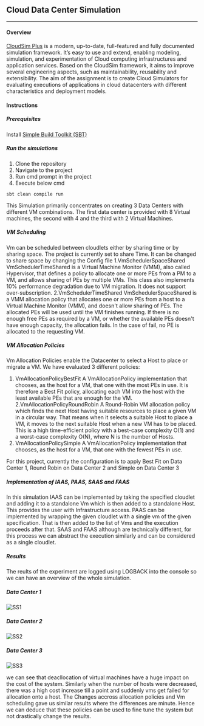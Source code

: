 ##  Cloud Data Center Simulation

---
#### Overview
[CloudSim Plus](https://cloudsimplus.org/) is a modern, up-to-date, full-featured and fully documented simulation framework. It’s easy to use and extend, enabling modeling, simulation, and experimentation of Cloud computing infrastructures and application services. Based on the CloudSim framework, it aims to improve several engineering aspects, such as maintainability, reusability and extensibility. The aim of the assignment is to create Cloud Simulators for evaluating executions of applications in cloud datacenters with different characteristics and deployment models.

#### Instructions
##### Prerequisites
Install [Simple Build Toolkit (SBT)](https://www.scala-sbt.org/1.x/docs/index.html)
##### Run the simulations
1. Clone the repository
2. Navigate to the project
3. Run cmd prompt in the project
4. Execute below cmd
```
sbt clean compile run
```

This Simulation primarily concentrates on creating 3 Data Centers with different VM combinations. The first data center is provided with 8 Virtual machines, the second with 4 and the third with 2 Virtual Machines. 


##### VM Scheduling
Vm can be scheduled between cloudlets either by sharing time or by sharing space. The project is currently set to share Time. It can be changed to share space by changing the Config file
1.VmSchedulerSpaceShared
VmSchedulerTimeShared is a Virtual Machine Monitor (VMM), also called Hypervisor, that defines a policy to allocate one or more PEs from a PM to a VM, and allows sharing of PEs by multiple VMs. This class also implements 10% performance degradation due to VM migration. It does not support over-subscription.
2.VmSchedulerTimeShared
VmSchedulerSpaceShared is a VMM allocation policy that allocates one or more PEs from a host to a Virtual Machine Monitor (VMM), and doesn't allow sharing of PEs. The allocated PEs will be used until the VM finishes running. If there is no enough free PEs as required by a VM, or whether the available PEs doesn't have enough capacity, the allocation fails. In the case of fail, no PE is allocated to the requesting VM.

##### VM Allocation Policies
Vm Allocation Policies enable the Datacenter to select a Host to place or migrate a VM.
We have evaluated 3 different policies:
1. VmAllocationPolicyBestFit
A VmAllocationPolicy implementation that chooses, as the host for a VM, that one with the most PEs in use. It is therefore a Best Fit policy, allocating each VM into the host with the least available PEs that are enough for the VM.
2.VmAllocationPolicyRoundRobin
A Round-Robin VM allocation policy which finds the next Host having suitable resources to place a given VM in a circular way. That means when it selects a suitable Host to place a VM, it moves to the next suitable Host when a new VM has to be placed. This is a high time-efficient policy with a best-case complexity O(1) and a worst-case complexity O(N), where N is the number of Hosts.
3. VmAllocationPolicySimple
A VmAllocationPolicy implementation that chooses, as the host for a VM, that one with the fewest PEs in use. 

For this project, currently the configuration is to apply Best Fit on Data Center 1, Round Robin on Data Center 2 and Simple on Data Center 3

##### Implementation of IAAS, PAAS, SAAS and FAAS
In this simulation IAAS can be implemented by taking the specified cloudlet and adding it to a standalone Vm which is then added to a standalone Host.
This provides the user with Infrastructure access.
PAAS can be implemented by wrapping the given cloudlet with a single vm of the given specification. That is then added to the list of Vms and the execution proceeds after that.
SAAS and FAAS although are technically different, for this process we can abstract the execution similarly and can be considered as a single cloudlet.

##### Results
The reults of the experiment are logged using LOGBACK into the console so we can have an overview of the whole simulation.

##### Data Center 1



![SS1](https://user-images.githubusercontent.com/21218471/134753165-e9eff02c-f536-4261-93fd-aa618e0a2507.PNG)




##### Data Center 2


![SS2](https://user-images.githubusercontent.com/21218471/134753174-7c7d8657-6ab5-4014-ae36-7c382a854f88.PNG)



##### Data Center 3

![SS3](https://user-images.githubusercontent.com/21218471/134753179-9b59dac1-2461-47de-adb4-3ba2d7978cd2.PNG)



we can see that deacllocation of virtual machines have a huge impact on the cost of the system.
Similarly when the number of hosts were decreased, there was a high cost increase till a point and suddenly vms get failed for allocation onto a host.
The Changes accross allocation policies and Vm scheduling gave us similar results where the differences are minute. Hence we can deduce that these policies can be used to fine tune the system but not drastically change the results.
